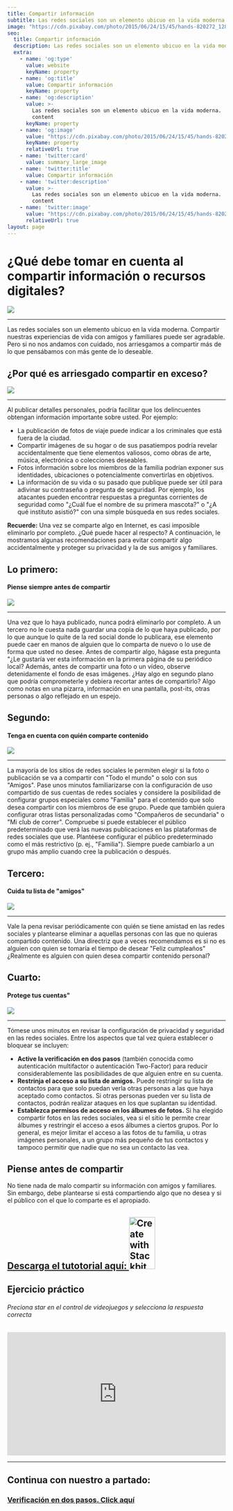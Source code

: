 ```yaml
---
title: Compartir información
subtitle: Las redes sociales son un elemento ubicuo en la vida moderna. Compartir nuestras experiencias de vida con amigos y familiares puede ser agradable.
image: "https://cdn.pixabay.com/photo/2015/06/24/15/45/hands-820272_1280.jpg"
seo:
  title: Compartir información
  description: Las redes sociales son un elemento ubicuo en la vida moderna.
  extra:
    - name: 'og:type'
      value: website
      keyName: property
    - name: 'og:title'
      value: Compartir información
      keyName: property
    - name: 'og:description'
      value: >-
        Las redes sociales son un elemento ubicuo en la vida moderna.
        content
      keyName: property
    - name: 'og:image'
      value: "https://cdn.pixabay.com/photo/2015/06/24/15/45/hands-820272_1280.jpg"
      keyName: property
      relativeUrl: true
    - name: 'twitter:card'
      value: summary_large_image
    - name: 'twitter:title'
      value: Compartir información
    - name: 'twitter:description'
      value: >-
        Las redes sociales son un elemento ubicuo en la vida moderna.
        content
    - name: 'twitter:image'
      value: "https://cdn.pixabay.com/photo/2015/06/24/15/45/hands-820272_1280.jpg"
      relativeUrl: true
layout: page
---
```


# ¿Qué debe tomar en cuenta al compartir información o recursos digitales?

<img src="https://cdn.pixabay.com/photo/2015/06/24/15/45/hands-820272_1280.jpg">

<hr/>

Las redes sociales son un elemento ubicuo en la vida moderna. Compartir nuestras experiencias de vida con amigos y familiares puede ser agradable. Pero si no nos andamos con cuidado, nos arriesgamos a compartir más de lo que pensábamos con más gente de lo deseable.


## ¿Por qué es arriesgado compartir en exceso?

<img src="https://cdn.pixabay.com/photo/2019/06/02/17/33/woman-4246954_1280.jpg">

<hr/>

Al publicar detalles personales, podría facilitar que los delincuentes obtengan información importante sobre usted. Por ejemplo:

+ La publicación de fotos de viaje puede indicar a los criminales que está fuera de la ciudad.
+ Compartir imágenes de su hogar o de sus pasatiempos podría revelar accidentalmente que tiene elementos valiosos, como obras de arte, música, electrónica o colecciones deseables.
+ Fotos información sobre los miembros de la familia podrían exponer sus identidades, ubicaciones o potencialmente convertirlas en objetivos.
+ La información de su vida o su pasado que publique puede ser útil para adivinar su contraseña o pregunta de seguridad. Por ejemplo, los atacantes pueden encontrar respuestas a preguntas corrientes de seguridad como "¿Cuál fue el nombre de su primera mascota?" o "¿A qué instituto asistió?" con una simple búsqueda en sus redes sociales.

**Recuerde:** Una vez se comparte algo en Internet, es casi imposible eliminarlo por completo.
¿Qué puede hacer al respecto?
A continuación, le mostramos algunas recomendaciones para evitar compartir algo accidentalmente y proteger su privacidad y la de sus amigos y familiares.


## Lo primero:
#### Piense siempre antes de compartir

<img src="https://cdn.pixabay.com/photo/2020/11/08/11/22/man-5723449_1280.jpg">

<hr/>

Una vez que lo haya publicado, nunca podrá eliminarlo por completo. A un tercero no le cuesta nada guardar una copia de lo que haya publicado, por lo que aunque lo quite de la red social donde lo publicara, ese elemento puede caer en manos de alguien que lo comparta de nuevo o lo use de forma que usted no desee.
Antes de compartir algo, hágase esta pregunta "¿Le gustaría ver esta información en la primera página de su periódico local?
Además, antes de compartir una foto o un vídeo, observe detenidamente el fondo de esas imágenes. ¿Hay algo en segundo plano que podría comprometerle y debiera recortar antes de compartirlo? Algo como notas en una pizarra, información en una pantalla, post-its, otras personas o algo reflejado en un espejo.


## Segundo:
#### Tenga en cuenta con quién comparte contenido

<img src="https://cdn.pixabay.com/photo/2018/03/22/02/37/email-3249062_1280.png">

<hr/>

La mayoría de los sitios de redes sociales le permiten elegir si la foto o publicación se va a compartir con "Todo el mundo" o solo con sus "Amigos". Pase unos minutos familiarizarse con la configuración de uso compartido de sus cuentas de redes sociales y considere la posibilidad de configurar grupos especiales como "Familia" para el contenido que solo desea compartir con los miembros de ese grupo.
Puede que también quiera configurar otras listas personalizadas como "Compañeros de secundaria" o "Mi club de correr".
Compruebe si puede establecer el público predeterminado que verá las nuevas publicaciones en las plataformas de redes sociales que use. Plantéese configurar el público predeterminado como el más restrictivo (p. ej., "Familia"). Siempre puede cambiarlo a un grupo más amplio cuando cree la publicación o después.

## Tercero:
#### Cuida tu lista de "amigos"

<img src="https://cdn.pixabay.com/photo/2021/10/31/07/03/girls-6756328_1280.png">

<hr/>

Vale la pena revisar periódicamente con quién se tiene amistad en las redes sociales y plantearse eliminar a aquellas personas con las que no quieras compartido contenido.
Una directriz que a veces recomendamos es si no es alguien con quien se tomaría el tiempo de desear "Feliz cumpleaños" ¿Realmente es alguien con quien desea compartir contenido personal?

## Cuarto:
#### Protege tus cuentas"

<img src="https://cdn.pixabay.com/photo/2014/02/13/07/28/security-265130_1280.jpg">

<hr/>

Tómese unos minutos en revisar la configuración de privacidad y seguridad en las redes sociales. Entre los aspectos que tal vez quiera establecer o bloquear se incluyen:
+ **Active la verificación en dos pasos** (también conocida como autenticación multifactor o autenticación Two-Factor) para reducir considerablemente las posibilidades de que alguien entre en su cuenta.
+ **Restrinja el acceso a su lista de amigos.** Puede restringir su lista de contactos para que solo puedan verla otras personas a las que haya aceptado como contactos. Si otras personas pueden ver su lista de contactos, podrán realizar ataques en los que suplantan su identidad.
+ **Establezca permisos de acceso en los álbumes de fotos.** Si ha elegido compartir fotos en las redes sociales, vea si el sitio le permite crear álbumes y restringir el acceso a esos álbumes a ciertos grupos. Por lo general, es mejor limitar el acceso a las fotos de tu familia, u otras imágenes personales, a un grupo más pequeño de tus contactos y tampoco permitir que nadie que no sea un contacto las vea.

## Piense antes de compartir

No tiene nada de malo compartir su información con amigos y familiares. Sin embargo, debe plantearse si está compartiendo algo que no desea y si el público con el que lo comparte es el apropiado.

<div class="important">
  <a
    href="https://drive.google.com/file/d/1yi-4Xk6wEc5BSGsPRVCR9HB8vAl9y5J7/view?usp=sharing"
    target="_blank">
    <h2>Descarga el tutotorial aquí:
      <img
      width="60"
      height="120"
      alt="Create with Stackbit"
      src="https://cdn.pixabay.com/photo/2018/09/07/14/42/download-pdf-3660827_960_720.png"/>
    </h2>
  </a>
</div>

## Ejercicio práctico
###### Preciona star en el control de videojuegos y selecciona la respuesta correcta

<div style="width: 100%;">
  <div style="position: relative; padding-bottom: 56.25%; padding-top: 0; height: 0;">
    <iframe
      frameborder="0"
      width="1200"
      height="675"
      style="position: absolute; top: 0; left: 0; width: 100%; height: 100%;"
      src="https://view.genial.ly/61df573c37cba10d79414076" type="text/html"
      allowscriptaccess="always"
      allowfullscreen="true"
      scrolling="yes"
      allownetworking="all">
    </iframe>
  </div>
</div>


<hr />

## Continua con nuestro a partado:

<a
    href="https://app.stackbit.com/create?utm_source=theme-readme&utm_medium=referral&utm_campaign=stackbit_themes">
    <h3>Verificación en dos pasos. Click aquí</h3>
  </a>
